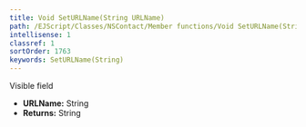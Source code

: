 ```yaml
---
title: Void SetURLName(String URLName)
path: /EJScript/Classes/NSContact/Member functions/Void SetURLName(String p_0)
intellisense: 1
classref: 1
sortOrder: 1763
keywords: SetURLName(String)
---
```



Visible field



* **URLName:** String
* **Returns:** String


